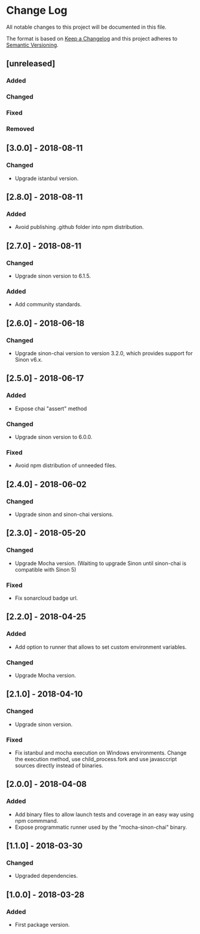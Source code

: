 # Change Log
All notable changes to this project will be documented in this file.

The format is based on [Keep a Changelog](http://keepachangelog.com/) 
and this project adheres to [Semantic Versioning](http://semver.org/).

## [unreleased]
### Added
### Changed
### Fixed
### Removed

## [3.0.0] - 2018-08-11
### Changed
- Upgrade istanbul version.

## [2.8.0] - 2018-08-11
### Added
- Avoid publishing .github folder into npm distribution.

## [2.7.0] - 2018-08-11
### Changed
- Upgrade sinon version to 6.1.5.

### Added
- Add community standards.

## [2.6.0] - 2018-06-18
### Changed
- Upgrade sinon-chai version to version 3.2.0, which provides support for Sinon v6.x.

## [2.5.0] - 2018-06-17
### Added
- Expose chai "assert" method

### Changed
- Upgrade sinon version to 6.0.0.

### Fixed
- Avoid npm distribution of unneeded files.

## [2.4.0] - 2018-06-02
### Changed
- Upgrade sinon and sinon-chai versions.

## [2.3.0] - 2018-05-20
### Changed
- Upgrade Mocha version. (Waiting to upgrade Sinon until sinon-chai is compatible with Sinon 5)

### Fixed
- Fix sonarcloud badge url.

## [2.2.0] - 2018-04-25
### Added
- Add option to runner that allows to set custom environment variables.

### Changed
- Upgrade Mocha version.

## [2.1.0] - 2018-04-10
### Changed
- Upgrade sinon version.

### Fixed
- Fix istanbul and mocha execution on Windows environments. Change the execution method, use child_process.fork and use javasccript sources directly instead of binaries.

## [2.0.0] - 2018-04-08
### Added
- Add binary files to allow launch tests and coverage in an easy way using npm commmand.
- Expose programmatic runner used by the "mocha-sinon-chai" binary.

## [1.1.0] - 2018-03-30
### Changed
- Upgraded dependencies.

## [1.0.0] - 2018-03-28
### Added
- First package version.
